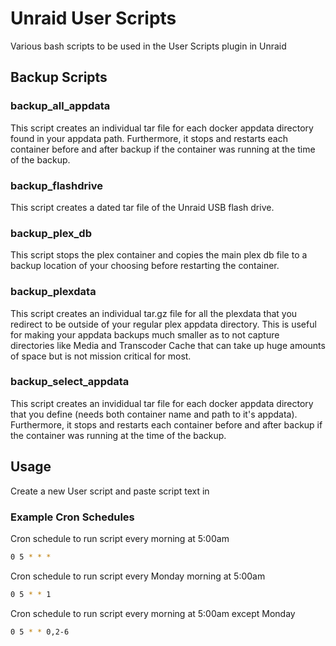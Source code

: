 # Unraid User Scripts

Various bash scripts to be used in the User Scripts plugin in Unraid


## Backup Scripts

### backup_all_appdata

This script creates an individual tar file for each docker appdata directory found in your appdata path.  Furthermore, it stops and restarts each container before and after backup if the container was running at the time of the backup.

### backup_flashdrive

This script creates a dated tar file of the Unraid USB flash drive.

### backup_plex_db

This script stops the plex container and copies the main plex db file to a backup location of your choosing before restarting the container.

### backup_plexdata

This script creates an individual tar.gz file for all the plexdata that you redirect to be outside of your regular plex appdata directory.  This is useful for making your appdata backups much smaller as to not capture directories like Media and Transcoder Cache that can take up huge amounts of space but is not mission critical for most.

### backup_select_appdata

This script creates an invididual tar file for each docker appdata directory that you define (needs both container name and path to it's appdata).  Furthermore, it stops and restarts each container before and after backup if the container was running at the time of the backup.

## Usage

Create a new User script and paste script text in

### Example Cron Schedules

Cron schedule to run script every morning at 5:00am

```bash
0 5 * * *
```

Cron schedule to run script every Monday morning at 5:00am

```bash
0 5 * * 1
```

Cron schedule to run script every morning at 5:00am except Monday

```bash
0 5 * * 0,2-6
```
